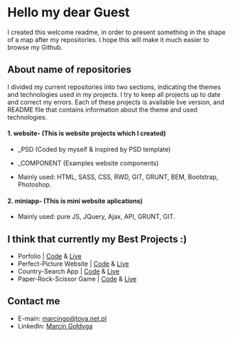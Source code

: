    # Hello my dear Guest
   I created this welcome readme, in order to present something in the shape of a map after my repositories. I hope this will make it much    easier to browse my Github.    
   ## About name of repositories
   I divided my current repositories into two sections, indicating the themes and technologies used in my projects.
   I try to keep all projects up to date and correct my errors. Each of these projects is available live version, and README file that        contains information about the theme and used technologies.     
   #### 1. website- (This is website projects which I created)   
   * _PSD (Coded by myself & inspired by PSD template)
   * _COMPONENT (Examples website components)
   
   * Mainly used: HTML, SASS, CSS, RWD, GIT, GRUNT, BEM, Bootstrap, Photoshop.
   #### 2. miniapp- (This is mini website aplications)        
   * Mainly used: pure JS, JQuery, Ajax, API, GRUNT, GIT.
   ## I think that currently my Best Projects :)
   * Porfolio                | [Code](https://github.com/Goldyga/Portfolio) &  [Live](https://goldyga.github.io/Portfolio/)
   * Perfect-Picture Website | [Code](https://github.com/Goldyga/website-Perfect-Picture_PSD) &  [Live](https://goldyga.github.io/website-Perfect-Picture_PSD/)
   * Country-Search App | [Code](https://github.com/Goldyga/miniapp_Country-Search) &  [Live](https://goldyga.github.io/miniapp_Country-Search/)
   * Paper-Rock-Scissor Game | [Code](https://github.com/Goldyga/miniapp_PapperRockScissor) &  [Live](https://goldyga.github.io/miniapp_PapperRockScissor/)
   ## Contact me    
   * E-main: marcingo@toya.net.pl
   * LinkedIn: [Marcin Gołdyga](https://www.linkedin.com/in/marcin-go%C5%82dyga-15ab13153/)
